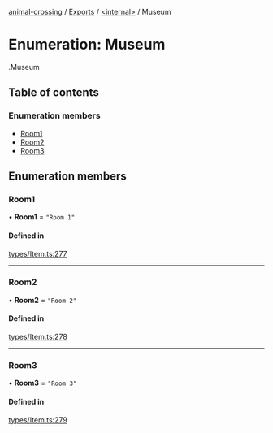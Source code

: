 [animal-crossing](../README.md) / [Exports](../modules.md) / [<internal\>](../modules/internal_.md) / Museum

# Enumeration: Museum

[<internal>](../modules/internal_.md).Museum

## Table of contents

### Enumeration members

- [Room1](internal_.Museum.md#room1)
- [Room2](internal_.Museum.md#room2)
- [Room3](internal_.Museum.md#room3)

## Enumeration members

### Room1

• **Room1** = `"Room 1"`

#### Defined in

[types/Item.ts:277](https://github.com/Norviah/animal-crossing/blob/4d5e5b0/module/types/Item.ts#L277)

___

### Room2

• **Room2** = `"Room 2"`

#### Defined in

[types/Item.ts:278](https://github.com/Norviah/animal-crossing/blob/4d5e5b0/module/types/Item.ts#L278)

___

### Room3

• **Room3** = `"Room 3"`

#### Defined in

[types/Item.ts:279](https://github.com/Norviah/animal-crossing/blob/4d5e5b0/module/types/Item.ts#L279)
